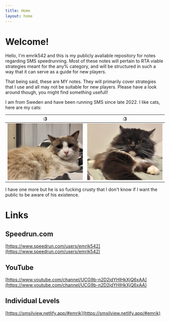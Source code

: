 ```yaml
---
title: Home
layout: home
---
```

# Welcome!

Hello, I'm emrik542 and this is my publicly avaliable repository for notes regarding SMS speedrunning. Most of these notes will pertain to RTA viable strategies meant for the any% category, and will be structured in such a way that it can serve as a guide for new players. 

That being said, these are MY notes. They will primarily cover strategies that I use and all may not be suitable for new players. Please have a look around though, you might find something usefull!

I am from Sweden and have been running SMS since late 2022. I like cats, here are  my cats:

:3             |  :3
:-------------------------:|:-------------------------:
![](img/cats/cat2.jpg)  |  ![](img/cats/cat1.jpg)


I have one more but he is so fucking crusty that I don't know if I want the public to be aware of his existence. 

# Links

## Speedrun.com
[https://www.speedrun.com/users/emrik542](https://www.speedrun.com/users/emrik542)

## YouTube
[https://www.youtube.com/channel/UCG9b-n2D2jdYHlHkXjQ6xAA](https://www.youtube.com/channel/UCG9b-n2D2jdYHlHkXjQ6xAA)

## Individual Levels
[https://smsilview.netlify.app/#emrik](https://smsilview.netlify.app/#emrik)